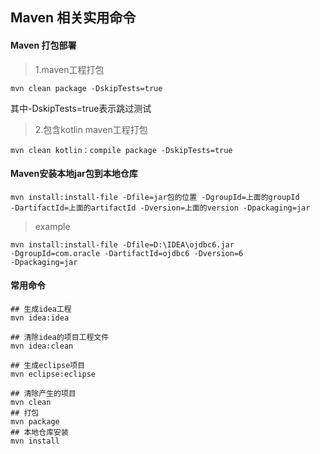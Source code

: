 ## Maven 相关实用命令

#### Maven 打包部署

> 1.maven工程打包

````shell script
mvn clean package -DskipTests=true
````

其中-DskipTests=true表示跳过测试

> 2.包含kotlin maven工程打包

````shell script
mvn clean kotlin：compile package -DskipTests=true
````

#### Maven安装本地jar包到本地仓库

````shell script
mvn install:install-file -Dfile=jar包的位置 -DgroupId=上面的groupId 
-DartifactId=上面的artifactId -Dversion=上面的version -Dpackaging=jar
````

> example

````shell script
mvn install:install-file -Dfile=D:\IDEA\ojdbc6.jar 
-DgroupId=com.oracle -DartifactId=ojdbc6 -Dversion=6 
-Dpackaging=jar
````

#### 常用命令

````shell script
## 生成idea工程
mvn idea:idea

## 清除idea的项目工程文件
mvn idea:clean

## 生成eclipse项目
mvn eclipse:eclipse  

## 清除产生的项目
mvn clean
## 打包
mvn package
## 本地仓库安装
mvn install

````
